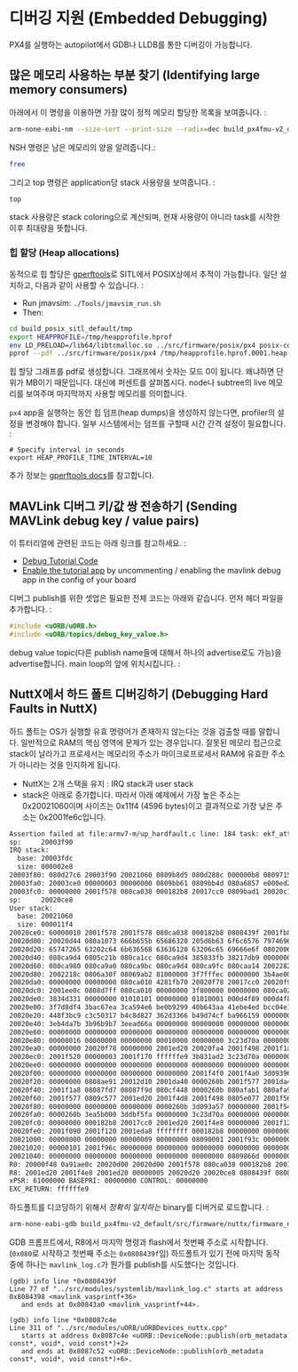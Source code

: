 # 디버깅 지원 (Embedded Debugging)

PX4를 실행하는 autopilot에서 GDB나 LLDB를 통한 디버깅이 가능합니다.

## 많은 메모리 사용하는 부분 찾기 (Identifying large memory consumers)

아래에서 이 명령을 이용하면 가장 많이 정적 메모리 할당한 목록을 보여줍니다. :

<div class="host-code"></div>

```bash
arm-none-eabi-nm --size-sort --print-size --radix=dec build_px4fmu-v2_default/src/firmware/nuttx/firmware_nuttx | grep " [bBdD] "
```

NSH 명령은 남은 메모리의 양을 알려줍니다.:

```bash
free
```

그리고 top 명령은 application당 stack 사용량을 보여줍니다. :

```
top
```

stack 사용량은 stack coloring으로 계산되며, 현재 사용량이 아니라 task를 시작한 이후 최대량을 뜻합니다.

### 힙 할당 (Heap allocations)
동적으로 힙 할당은 [gperftools](https://github.com/gperftools/gperftools)로 SITL에서 POSIX상에서 추적이 가능합니다.
일단 설치하고, 다음과 같이 사용할 수 있습니다. :
  * Run jmavsim: `./Tools/jmavsim_run.sh`
  * Then:

```bash
cd build_posix_sitl_default/tmp
export HEAPPROFILE=/tmp/heapprofile.hprof
env LD_PRELOAD=/lib64/libtcmalloc.so ../src/firmware/posix/px4 posix-configs/SITL/init/lpe/iris
pprof --pdf ../src/firmware/posix/px4 /tmp/heapprofile.hprof.0001.heap > heap.pdf
```
힙 할당 그래프를 pdf로 생성합니다.
그래프에서 숫자는 모드 0이 됩니다. 왜냐하면 단위가 MB이기 때문입니다. 대신에 퍼센트를 살펴봅시다. node나 subtree의 live 메모리를 보여주며 마지막까지 사용할 메모리를 의미합니다.

`px4` app을 실행하는 동안 힙 덤프(heap dumps)을 생성하지 않는다면, profiler의 설정을 변경해야 합니다. 일부 시스템에서는 덤프를 구할때 시간 간격 설정이 필요합니다. :

```
# Specify interval in seconds
export HEAP_PROFILE_TIME_INTERVAL=10
```

추가 정보는 [gperftools docs](http://htmlpreview.github.io/?https://github.com/gperftools/gperftools/blob/master/doc/heapprofile.html)를 참고합니다.

## MAVLink 디버그 키/값 쌍 전송하기 (Sending MAVLink debug key / value pairs)

이 튜터리얼에 관련된 코드는 아래 링크를 참고하세요. : 

  * [Debug Tutorial Code](https://github.com/PX4/Firmware/blob/master/src/examples/px4_mavlink_debug/px4_mavlink_debug.c)
  * [Enable the tutorial app](https://github.com/PX4/Firmware/tree/master/cmake/configs) by uncommenting / enabling the mavlink debug app in the config of your board

디버그 publish를 위한 셋업은 필요한 전체 코드는 아래와 같습니다. 먼저 헤더 파일을 추가합니다. :

<div class="host-code"></div>

```C
#include <uORB/uORB.h>
#include <uORB/topics/debug_key_value.h>
```

debug value topic(다른 publish name들에 대해서 하나의 advertise로도 가능)을 advertise합니다. main loop의 앞에 위치시킵니다. :


## NuttX에서 하드 폴트 디버깅하기 (Debugging Hard Faults in NuttX)

하드 폴트는 OS가 실행할 유효 명령어가 존재하지 않는다는 것을 검출할 때를 말합니다. 일반적으로 RAM의 핵심 영역에 문제가 있는 경우입니다. 잘못된 메모리 접근으로 stack이 날라가고 프로세서는 메모리의 주소가 마이크로프로세서 RAM에 유효한 주소가 아니라는 것을 인지하게 됩니다.

  * NuttX는 2개 스택을 유지 : IRQ stack과 user stack
  * stack은 아래로 증가합니다. 따라서 아래 예제에서 가장 높은 주소는 0x20021060이며 사이즈는 0x11f4 (4596 bytes)이고 결과적으로 가장 낮은 주소는 0x2001fe6c입니다.

```bash
Assertion failed at file:armv7-m/up_hardfault.c line: 184 task: ekf_att_pos_estimator
sp:     20003f90
IRQ stack:
  base: 20003fdc
  size: 000002e8
20003f80: 080d27c6 20003f90 20021060 0809b8d5 080d288c 000000b8 08097155 00000010
20003fa0: 20003ce0 00000003 00000000 0809bb61 0809bb4d 080a6857 e000ed24 080a3879
20003fc0: 00000000 2001f578 080ca038 000182b8 20017cc0 0809bad1 20020c14 00000000
sp:     20020ce8
User stack:
  base: 20021060
  size: 000011f4
20020ce0: 60000010 2001f578 2001f578 080ca038 000182b8 0808439f 2001fb88 20020d4c
20020d00: 20020d44 080a1073 666b655b 65686320 205d6b63 6f6c6576 79746963 76696420
20020d20: 65747265 63202c64 6b636568 63636120 63206c65 69666e6f 08020067 0805c4eb
20020d40: 080ca9d4 0805c21b 080ca1cc 080ca9d4 385833fb 38217db9 00000000 080ca964
20020d60: 080ca980 080ca9a0 080ca9bc 080ca9d4 080ca9fc 080caa14 20022824 00000002
20020d80: 2002218c 0806a30f 08069ab2 81000000 3f7fffec 00000000 3b4ae00c 3b12eaa6
20020da0: 00000000 00000000 080ca010 4281fb70 20020f78 20017cc0 20020f98 20017cdc
20020dc0: 2001ee0c 0808d7ff 080ca010 00000000 3f800000 00000000 080ca020 3aa35c4e
20020de0: 3834d331 00000000 01010101 00000000 01010001 000d4f89 000d4f89 000f9fda
20020e00: 3f7d8df4 3bac67ea 3ca594e6 be0b9299 40b643aa 41ebe4ed bcc04e1b 43e89c96
20020e20: 448f3bc9 c3c50317 b4c8d827 362d3366 b49d74cf ba966159 00000000 00000000
20020e40: 3eb4da7b 3b96b9b7 3eead66a 00000000 00000000 00000000 00000000 00000000
20020e60: 00000000 00000000 00000000 00000000 00000000 00000000 00000000 00000000
20020e80: 00000016 00000000 00000000 00010000 00000000 3c23d70a 00000000 00000000
20020ea0: 00000000 20020f78 00000000 2001ed20 20020fa4 2001f498 2001f1a8 2001f500
20020ec0: 2001f520 00000003 2001f170 ffffffe9 3b831ad2 3c23d70a 00000000 00000000
20020ee0: 00000000 00000000 00000000 00000000 00000000 00000000 00000000 00000000
20020f00: 00000000 00000000 00000000 00000000 2001f4f0 2001f4a0 3d093964 00000001
20020f20: 00000000 0808ae91 20012d10 2001da40 0000260b 2001f577 2001da40 0000260b
20020f40: 2001f1a8 08087fd7 08087f9d 080cf448 0000260b 080afab1 080afa9d 00000003
20020f60: 2001f577 0809c577 2001ed20 2001f4d8 2001f498 0805e077 2001f568 20024540
20020f80: 00000000 00000000 00000000 0000260b 3d093a57 00000000 2001f540 2001f4f0
20020fa0: 0000260b 3ea5b000 3ddbf5fa 00000000 3c23d70a 00000000 00000000 000f423f
20020fc0: 00000000 000182b8 20017cc0 2001ed20 2001f4e8 00000000 2001f120 0805ea0d
20020fe0: 2001f090 2001f120 2001eda8 ffffffff 000182b8 00000000 00000000 00000000
20021000: 00000000 00000000 00000009 00000000 08090001 2001f93c 0000000c 00000000
20021020: 00000101 2001f96c 00000000 00000000 00000000 00000000 00000000 00000000
20021040: 00000000 00000000 00000000 00000000 00000000 0809866d 00000000 00000000
R0: 20000f48 0a91ae0c 20020d00 20020d00 2001f578 080ca038 000182b8 20017cc0
R8: 2001ed20 2001f4e8 2001ed20 00000005 20020d20 20020ce8 0808439f 08087c4e
xPSR: 61000000 BASEPRI: 00000000 CONTROL: 00000000
EXC_RETURN: ffffffe9
```

하드폴트를 디코딩하기 위해서 *정확히 일치하는* binary를 디버거로 로드합니다. :
<div class="host-code"></div>

```bash
arm-none-eabi-gdb build_px4fmu-v2_default/src/firmware/nuttx/firmware_nuttx
```

GDB 프롬프트에서, R8에서 마지막 명령과 flash에서 첫번째 주소로 시작합니다.(`0x080`로 시작하고 첫번째 주소는 `0x0808439f`임) 하드폴트가 있기 전에 마지막 동작 중에 하나는 ```mavlink_log.c```가 뭔가를 publish를 시도했다는 것입니다.

<div class="host-code"></div>

```gdb
(gdb) info line *0x0808439f
Line 77 of "../src/modules/systemlib/mavlink_log.c" starts at address 0x8084398 <mavlink_vasprintf+36>
   and ends at 0x80843a0 <mavlink_vasprintf+44>.
```

<div class="host-code"></div>

```gdb
(gdb) info line *0x08087c4e
Line 311 of "../src/modules/uORB/uORBDevices_nuttx.cpp"
   starts at address 0x8087c4e <uORB::DeviceNode::publish(orb_metadata const*, void*, void const*)+2>
   and ends at 0x8087c52 <uORB::DeviceNode::publish(orb_metadata const*, void*, void const*)+6>.
```

